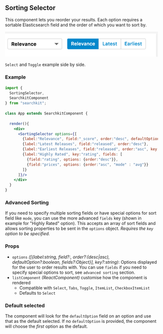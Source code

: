 ## Sorting Selector
This component lets you reorder your results. Each option requires a sortable Elasticsearch field and the order of which you want to sort by.

<img src="./assets/sorting.png"/>

`Select` and `Toggle` example side by side.

### Example

```jsx
import {
  SortingSelector,
  SearchkitComponent
} from "searchkit";

class App extends SearchkitComponent {

  render(){
    <div>
      <SortingSelector options={[
        {label:"Relevance", field:"_score", order:"desc", defaultOption:true},
        {label:"Latest Releases", field:"released", order:"desc"},
        {label:"Earliest Releases", field:"released", order:"asc", key:"earliest"},
        {label:"Highly Rated", key:"rating", fields: [
          {field:"rating", options: {order:"desc"}},
          {field:"prices", options: {order:"asc", "mode" : "avg"}}
        ]}
      ]}/>
    </div>
  }
}
```

### Advanced Sorting
If you need to specify multiple sorting fields or have special options for sort field like `mode`, you can use the more advanced `fields` key (shown in example for "Highly Rated" option). This accepts an array of sort fields and allows sorting properties to be sent in the `options` object. *Requires the `key` option to be specified.*

### Props
- `options` *([{label:string, field?:<ESAttribute>, order?:(desc|asc), defaultOption?:boolean, fields?:Object}], key?:string)*: Options displayed for the user to order results with. You can use `fields` if you need to specify special options to sort, see `advanced sorting` section.
- `listComponent` *(ReactComponent)* customise how the component is rendered
  - Compatible with `Select`, `Tabs`, `Toggle`, `ItemList`, `CheckboxItemList`
  - Defaults to `Select`


### Default selected
The component will look for the `defaultOption` field on an option and use that as the default selected. If no `defaultOption` is provided, the component will choose the *first* option as the default.
